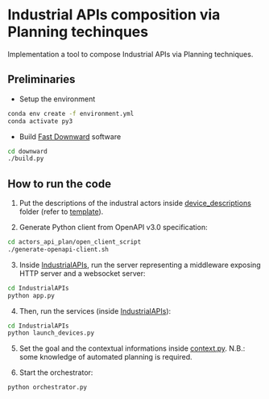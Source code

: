 # Industrial APIs composition via Planning techinques

Implementation a tool to compose Industrial APIs via Planning techniques.

## Preliminaries

- Setup the environment
```sh
conda env create -f environment.yml
conda activate py3
```

- Build [Fast Downward](https://github.com/aibasel/downward) software
```sh
cd downward
./build.py
```


## How to run the code

1. Put the descriptions of the industral actors inside [device_descriptions](https://github.com/iaiamomo/IndustrialAPIs/tree/main/actors_api_plan/device_descriptions) folder (refer to [template](https://github.com/iaiamomo/IndustrialAPIs/blob/main/README.md#industrial-apis)).

2. Generate Python client from OpenAPI v3.0 specification:
```sh
cd actors_api_plan/open_client_script
./generate-openapi-client.sh
```

3. Inside [IndustrialAPIs](https://github.com/iaiamomo/IndustrialAPIs), run the server representing a middleware exposing HTTP server and a websocket server:
```sh
cd IndustrialAPIs
python app.py
```

4. Then, run the services (inside [IndustrialAPIs](https://github.com/iaiamomo/IndustrialAPIs)):
```sh
cd IndustrialAPIs
python launch_devices.py
```

5. Set the goal and the contextual informations inside [context.py](context.py). N.B.: some knowledge of automated planning is required.

6. Start the orchestrator:
```sh
python orchestrator.py
```
